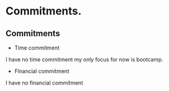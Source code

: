 # Commitments.

## Commitments

* Time commitment

I have no time commitment my only focus for now is bootcamp.

* FInancial commitment

I have no financial commitment
